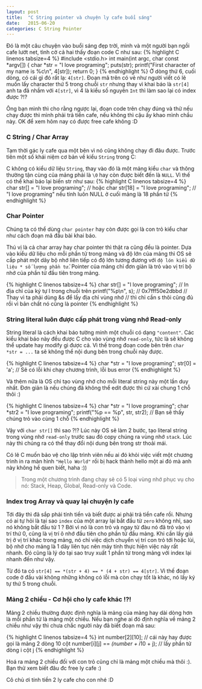```yaml
---
layout: post
title:  "C String pointer và chuyện ly cafe buổi sáng"
date:   2015-06-20
categories: C String Pointer
---
```

Đó là một câu chuyện vào buổi sáng đẹp trời, mình và một người bạn ngồi cafe lướt net, tình cờ cả hai thấy đoạn code C như sau:
{% highlight C linenos tabsize=4 %}
#include <stdio.h>
int main(int argc, char const *argv[])
{
	char *str = "I love programing";
	puts(str);
	printf("First character of my name is %c\n", 4[str]);
	return 0;
}
{% endhighlight %}
Ở dòng thứ 6, cuối dòng, có cái gì đó rất lạ: `4[str]`. Đoạn mã trên có vẻ như người viết có lẽ muốn lấy character thứ 5 trong chuỗi `str` nhưng thay vì khai báo là `str[4]` anh ta đã nhầm với `4[str]`, vì 4 là kiểu số nguyên `Int` thì làm sao lại có index được ?!?

Ông bạn mình thì cho rằng ngược lại, đoạn code trên chạy đúng và thử nếu chạy được thì mình phải trả tiền cafe, nếu không thì cậu ấy khao mình chầu này. OK để xem hôm nay có được free cafe không :D
<!--more-->
<h3>C String / Char Array</h3>

Tạm thời gác ly cafe qua một bên vì nó cũng không chạy đi đâu được. Trước tiên một số khái niệm cơ bản về kiểu `String` trong C:

C không có kiểu dữ liệu `String`, thay vào đó là một mảng kiểu `char` và thông thường tận cùng của mảng phải là `\0` hay còn được biết đến là `NULL`. Vì thế có thể khai báo lại biến str như sau:
{% highlight C linenos tabsize=4 %}
char str[] = "I love programing";
// hoặc char str[18] = "I love programing";
// "I love programing" nếu tính luôn NULL ở cuối mảng là 18 phần tử
{% endhighlight %}

<h3>Char Pointer</h3>

Chúng ta có thể dùng `char pointer` hay còn được gọi là con trỏ kiểu char như cách đoạn mã đầu bài khai báo.

Thú vị là cả char array hay char pointer thì thật ra cũng đều là pointer. Dựa vào kiểu dữ liệu cho mỗi phần tử trong mảng và độ lớn của mảng thì OS sẽ cấp phát một dãy bộ nhớ liên tiếp có độ lớn tương đương với `độ lón kiểu dữ liệu * số lượng phần tử`. Pointer của mảng chỉ đơn giản là trỏ vào vị trí bộ nhớ của phần tử đầu tiên trong mảng.

{% highlight C linenos tabsize=4 %}
char str[] = "I love programing";
// In địa chỉ của ký tự I trong chuỗi trên
printf("%p\n", s); // 0x7fff50e2dbbd
// Thay vì ta phải dùng &s để lấy địa chỉ vùng nhớ 
// thì chỉ cần s thôi cũng đủ rồi vì bản chất nó cũng là pointer
{% endhighlight %}

<h3>String literal luôn được cấp phát trong vùng nhớ Read-only</h3>

String literal là cách khai báo tường minh một chuỗi có dạng `"content"`. Các kiểu khai báo này đều được C cho vào vùng nhớ `read-only`, tức là sẽ không thể update hay modify gì được cả. Vì thế trong đoạn code bên trên `char *str = ...` ta sẽ không thể nội dung bên trong chuỗi này được.

{% highlight C linenos tabsize=4 %}
char *str = "I love programing";
str[0] = 'a'; // Sẽ có lỗi khi chạy chương trình, lỗi bus error
{% endhighlight %}

Và thêm nữa là OS chỉ tạo vùng nhớ cho mỗi literal string này một lần duy nhất. Đơn giản là nếu chúng đã không thể edit được thì cứ xài chung 1 chỗ thôi :)

{% highlight C linenos tabsize=4 %}
char *str = "I love programing";
char *str2 = "I love programing";
printf("%p == %p", str, str2); // Bạn sẽ thấy chúng trỏ vào cùng 1 chỗ
{% endhighlight %}

Vậy với `char str[]` thì sao ?!? Lúc này OS sẽ làm 2 bước, tạo literal string trong vùng nhớ `read-only` trước sau đó copy chúng ra vùng nhớ `stack`. Lúc này thì chúng ra có thể thay đổi nội dung bên trong str thoải mái.

Có lẽ C muốn bảo vệ cho lập trình viên nếu ai đó khỏi việc viết một chương trình in ra màn hình `"Hello World"` rồi bị hack thành hello một ai đó mà anh này không hề quen biết, haha :))

> Trong một chương trình đang chạy sẽ có 5 loại vùng nhớ phục vụ cho nó: Stack, Heap, Global, Read-only và Code.

<h3>Index trog Array và quay lại chuyện ly cafe</h3>

Tới đây thì đã sắp phải tính tiền và biết được ai phải trả tiền cafe rồi. Nhưng có ai tự hỏi là tại sao `index` của một array lại bắt đầu từ `zero` không nhỉ, sao nó không bắt đầu từ 1 ? Bởi vì nó là con trỏ và ngay từ đàu nó đã trỏ vào vị trí thứ 0, cũng là vị trí ô nhớ đầu tiên cho phần tử đầu mảng. Khi cần lấy giá trị ở vị trí khác trong mảng, nó chỉ việc dịch chuyển vị trí con trỏ tới hoặc lùi, bộ nhớ cho mảng là 1 dãy liên tục nên máy tính thực hiện việc này rất nhanh. Đó cũng là lý do tại sao truy xuất 1 phần tử trong mảng với index lại nhanh đến như vậy.

Từ đó ta có `str[4] == *(str + 4) == * (4 + str) == 4[str]`. Vì thế đoạn code ở đầu vài không những không có lỗi mà còn chạy tốt là khác, nó lấy ký tự thứ 5 trong chuỗi. 

<h3>Mảng 2 chiều - Cơ hội cho ly cafe khác !?!</h3>

Mảng 2 chiều thường được định nghĩa là mảng của mảng hay dài dòng hơn là mỗi phần tử là mảng một chiều. Nếu bạn nghe ai đó định nghĩa về mảng 2 chiều như vậy thì chưa chắc người này đã biết đoạn mã sau:

{% highlight C linenos tabsize=4 %}
int number[2][10]; // cái này hay được gọi là mảng 2 dòng 10 cột
number[i][j] == *(number + i*10 + j); // lấy phần tử dòng i cột j
{% endhighlight %}

Hoá ra mảng 2 chiều đối với con trỏ cũng chỉ là mảng một chiều mà thôi :). Bạn thử xem biết đâu đc free ly cafe :)

Cô chủ ơi tính tiền 2 ly cafe cho con nhé :D